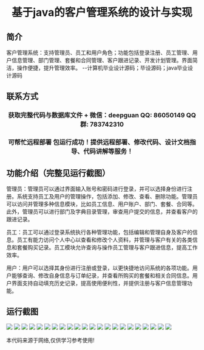 <p><h1 align="center">基于java的客户管理系统的设计与实现</h1></p>

## 简介
客户管理系统：支持管理员、员工和用户角色；功能包括登录注册、员工管理、用户信息管理、部门管理、套餐和合同管理、客户跟进记录、开发计划管理。界面简洁，操作便捷，提升管理效率。    --计算机毕业设计源码；毕设源码；java毕业设计源码


## 联系方式
<p><h3 align="center">获取完整代码与数据库文件 + 微信：deepguan QQ: 86050149 QQ群: 783742310</h3></p>
<p><h3 align="center">可帮忙远程部署 包运行成功！提供远程部署、修改代码、设计文档指导、代码讲解等服务！</h3></p>

## 功能介绍（完整见运行截图）
管理员：管理员可以通过界面输入账号和密码进行登录，并可以选择身份进行注册。系统支持员工及用户的管理操作，包括添加、修改、查看、删除功能。管理员可以访问并管理多种信息模块，比如员工信息、用户账户、部门、套餐、合同等。此外，管理员可以进行部门及字典目录管理，审查用户提交的信息，并查看客户的跟进记录。

员工：员工可以通过登录系统执行各种管理功能，包括编辑和管理自身及客户的信息。员工有能力访问个人中心以查看和修改个人资料，并管理与客户有关的各类信息和套餐购买记录。员工模块允许查询与操作员工管理与客户跟进信息，提高工作效率。

用户：用户可以选择其身份进行注册或登录，以更快捷地访问系统的各项功能。用户能够查询、修改自身信息与订单纪录，并查看所购买的套餐和相关合同信息。用户界面支持自动填充历史记录，提高使用便利性，并提供注册与客户信息管理功能。


## 运行截图
![](img/001.jpg)
![](img/002.jpg)
![](img/003.jpg)
![](img/004.jpg)
![](img/005.jpg)
![](img/006.jpg)
![](img/007.jpg)
![](img/008.jpg)
![](img/009.jpg)
![](img/010.jpg)
![](img/011.jpg)
![](img/012.jpg)
![](img/013.jpg)
![](img/014.jpg)
![](img/015.jpg)
![](img/016.jpg)
![](img/017.jpg)
![](img/018.jpg)
![](img/019.jpg)
![](img/020.jpg)
![](img/021.jpg)
![](img/022.jpg)

<p>本代码来源于网络,仅供学习参考使用!</p>
